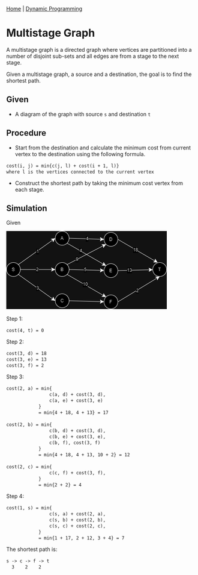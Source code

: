 [Home](../../README.md) | [Dynamic Programming](../theories/dynamic-programming.md)

# Multistage Graph

A multistage graph is a directed graph where vertices are partitioned into a number of disjoint sub-sets and all edges are from a stage to the next stage.

Given a multistage graph, a source and a destination, the goal is to find the shortest path.

## Given

- A diagram of the graph with source `s` and destination `t`

## Procedure

- Start from the destination and calculate the minimum cost from current vertex to the destination using the following formula.

```
cost(i, j) = min{c(j, l) + cost(i + 1, l)}
where l is the vertices connected to the current vertex
```

- Construct the shortest path by taking the minimum cost vertex from each stage.

## Simulation

Given

![multistage example](../../assets/multistage-example.png)

Step 1:

```
cost(4, t) = 0
```

Step 2:

```
cost(3, d) = 18
cost(3, e) = 13
cost(3, f) = 2
```

Step 3:

```
cost(2, a) = min{
                c(a, d) + cost(3, d),
                c(a, e) + cost(3, e)
            }
            = min{4 + 18, 4 + 13} = 17

cost(2, b) = min{
                c(b, d) + cost(3, d),
                c(b, e) + cost(3, e),
                c(b, f), cost(3, f)
            }
            = min{4 + 18, 4 + 13, 10 + 2} = 12

cost(2, c) = min{
                c(c, f) + cost(3, f),
            }
            = min{2 + 2} = 4
```

Step 4:

```
cost(1, s) = min{
                c(s, a) + cost(2, a),
                c(s, b) + cost(2, b),
                c(s, c) + cost(2, c),
            }
            = min{1 + 17, 2 + 12, 3 + 4} = 7
```

The shortest path is:

```
s -> c -> f -> t
  3    2    2

```
